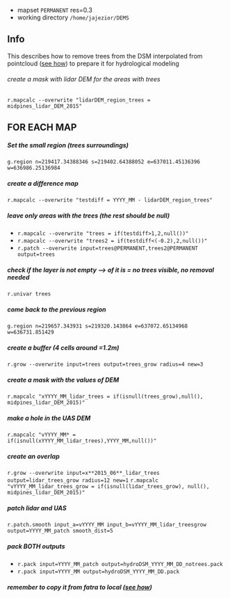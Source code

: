 * mapset `PERMANENT` res=0.3 
* working directory `/home/jajezior/DEMS`
## Info 
This describes how to remove trees from the DSM interpolated from pointcloud ([see how](https://github.com/inioslawa/UAS_data_processing/blob/master/GRASS_processing/interpolation.md)) to prepare it for hydrological modeling

###### create a mask with lidar DEM for the areas with trees
`r.mapcalc --overwrite "lidarDEM_region_trees = midpines_lidar_DEM_2015"`

## FOR EACH MAP

##### Set the small region (trees surroundings) 
`g.region n=219417.34388346 s=219402.64388052 e=637011.45136396 w=636986.25136984`

##### create a difference map
`r.mapcalc --overwrite "testdiff = YYYY_MM - lidarDEM_region_trees"`

##### leave only areas with the trees (the rest should be null)
* `r.mapcalc --overwrite "trees = if(testdiff>1,2,null())"`
* `r.mapcalc --overwrite "trees2 = if(testdiff<(-0.2),2,null())"`
* `r.patch --overwrite input=trees@PERMANENT,trees2@PERMANENT output=trees`

##### check if the layer is not empty --> of it is = no trees visible, no removal needed
`r.univar trees`

##### come back to the previous region	
`g.region n=219657.343931 s=219320.143864 e=637072.65134968 w=636731.851429`

##### create a buffer (4 cells around =1.2m)
`r.grow --overwrite input=trees output=trees_grow radius=4 new=3`

##### create a mask with the values of DEM
`r.mapcalc "xYYYY_MM_lidar_trees = if(isnull(trees_grow),null(), midpines_lidar_DEM_2015)"`

##### make a hole in the UAS DEM
`r.mapcalc "vYYYY_MM* = if(isnull(xYYYY_MM_lidar_trees),YYYY_MM,null())"`

##### create an overlap
`r.grow --overwrite input=x**2015_06**_lidar_trees output=lidar_trees_grow radius=12 new=1`
`r.mapcalc "vYYYY_MM_lidar_trees_grow = if(isnull(lidar_trees_grow), null(), midpines_lidar_DEM_2015)"`

##### patch lidar and UAS 
`r.patch.smooth input_a=vYYYY_MM input_b=vYYYY_MM_lidar_treesgrow output=YYYY_MM_patch smooth_dist=5`

##### pack BOTH outputs
* `r.pack input=YYYY_MM_patch output=hydroDSM_YYYY_MM_DD_notrees.pack` 
* `r.pack input=YYYY_MM output=hydroDSM_YYYY_MM_DD.pack`
##### remember to copy it from fatra to local ([see how](https://github.com/inioslawa/UAS_data_processing/blob/master/GRASS_processing/fatra.md))
